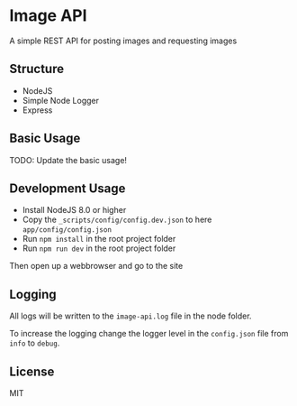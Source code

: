 # Image API

A simple REST API for posting images and requesting images

## Structure
- NodeJS
- Simple Node Logger
- Express

## Basic Usage
TODO: Update the basic usage!

## Development Usage
- Install NodeJS 8.0 or higher
- Copy the `_scripts/config/config.dev.json` to here `app/config/config.json`
- Run `npm install` in the root project folder
- Run `npm run dev` in the root project folder

Then open up a webbrowser and go to the site

## Logging
All logs will be written to the `image-api.log` file in the node folder.

To increase the logging change the logger level in the `config.json` file from `info` to `debug`.

## License

MIT

